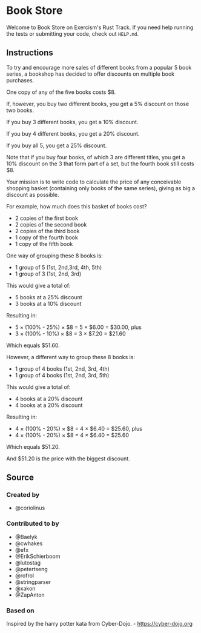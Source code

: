 # Book Store

Welcome to Book Store on Exercism's Rust Track.
If you need help running the tests or submitting your code, check out `HELP.md`.

## Instructions

To try and encourage more sales of different books from a popular 5 book series, a bookshop has decided to offer discounts on multiple book purchases.

One copy of any of the five books costs $8.

If, however, you buy two different books, you get a 5% discount on those two books.

If you buy 3 different books, you get a 10% discount.

If you buy 4 different books, you get a 20% discount.

If you buy all 5, you get a 25% discount.

Note that if you buy four books, of which 3 are different titles, you get a 10% discount on the 3 that form part of a set, but the fourth book still costs $8.

Your mission is to write code to calculate the price of any conceivable shopping basket (containing only books of the same series), giving as big a discount as possible.

For example, how much does this basket of books cost?

- 2 copies of the first book
- 2 copies of the second book
- 2 copies of the third book
- 1 copy of the fourth book
- 1 copy of the fifth book

One way of grouping these 8 books is:

- 1 group of 5 (1st, 2nd,3rd, 4th, 5th)
- 1 group of 3 (1st, 2nd, 3rd)

This would give a total of:

- 5 books at a 25% discount
- 3 books at a 10% discount

Resulting in:

- 5 × (100% - 25%) × $8 = 5 × $6.00 = $30.00, plus
- 3 × (100% - 10%) × $8 = 3 × $7.20 = $21.60

Which equals $51.60.

However, a different way to group these 8 books is:

- 1 group of 4 books (1st, 2nd, 3rd, 4th)
- 1 group of 4 books (1st, 2nd, 3rd, 5th)

This would give a total of:

- 4 books at a 20% discount
- 4 books at a 20% discount

Resulting in:

- 4 × (100% - 20%) × $8 = 4 × $6.40 = $25.60, plus
- 4 × (100% - 20%) × $8 = 4 × $6.40 = $25.60

Which equals $51.20.

And $51.20 is the price with the biggest discount.

## Source

### Created by

- @coriolinus

### Contributed to by

- @Baelyk
- @cwhakes
- @efx
- @ErikSchierboom
- @lutostag
- @petertseng
- @rofrol
- @stringparser
- @xakon
- @ZapAnton

### Based on

Inspired by the harry potter kata from Cyber-Dojo. - https://cyber-dojo.org